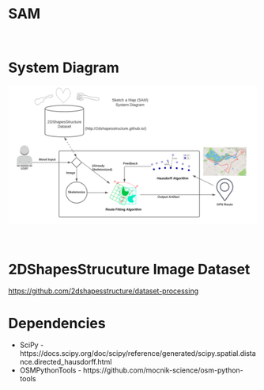 # SAM

<br/>

# System Diagram
![SAM System Diagram](https://github.com/epidermus/SAM/blob/main/images/SAM_System_Diagram.PNG)

<br/>

# 2DShapesStrucuture Image Dataset
https://github.com/2dshapesstructure/dataset-processing

# Dependencies
<ul>
  <li>SciPy - https://docs.scipy.org/doc/scipy/reference/generated/scipy.spatial.distance.directed_hausdorff.html</li>
  <li>OSMPythonTools - https://github.com/mocnik-science/osm-python-tools</li>
 </ul>
